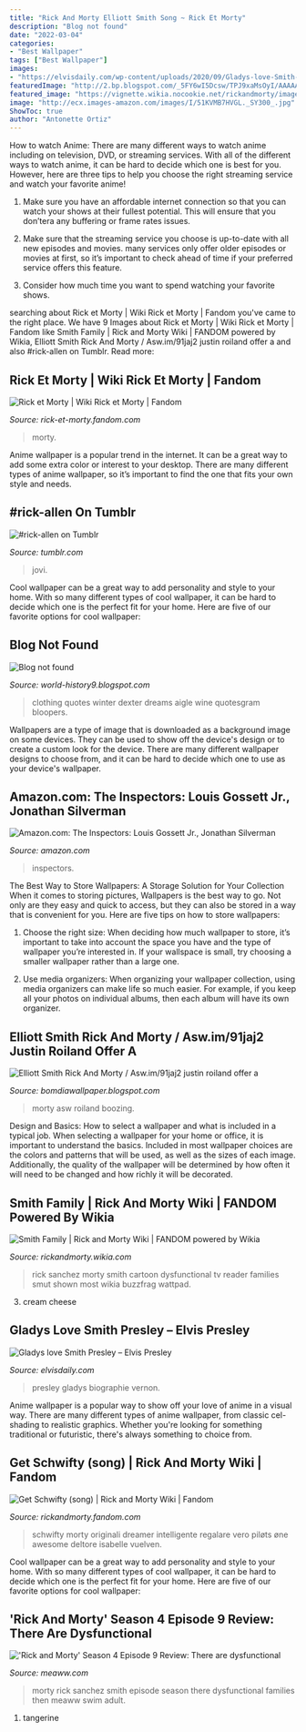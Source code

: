 ```yaml
---
title: "Rick And Morty Elliott Smith Song ~ Rick Et Morty"
description: "Blog not found"
date: "2022-03-04"
categories:
- "Best Wallpaper"
tags: ["Best Wallpaper"]
images:
- "https://elvisdaily.com/wp-content/uploads/2020/09/Gladys-love-Smith-Presley-5.jpg"
featuredImage: "http://2.bp.blogspot.com/_5FY6wI5Dcsw/TPJ9xaMsOyI/AAAAAAAAZWM/P_PXk2ur0r4/s1600/ElegantFrenchWineAug2006%25C2%25A9M-Jde-Mesterton.jpg"
featured_image: "https://vignette.wikia.nocookie.net/rickandmorty/images/c/c3/The_Smith_Family.jpg/revision/latest?cb=20180201010803"
image: "http://ecx.images-amazon.com/images/I/51KVMB7HVGL._SY300_.jpg"
ShowToc: true
author: "Antonette Ortiz"
---
```



How to watch Anime: There are many different ways to watch anime including on television, DVD, or streaming services.
With all of the different ways to watch anime, it can be hard to decide which one is best for you. However, here are three tips to help you choose the right streaming service and watch your favorite anime!
1. Make sure you have an affordable internet connection so that you can watch your shows at their fullest potential. This will ensure that you don’tera any buffering or frame rates issues.

2. Make sure that the streaming service you choose is up-to-date with all new episodes and movies. many services only offer older episodes or movies at first, so it’s important to check ahead of time if your preferred service offers this feature.

3. Consider how much time you want to spend watching your favorite shows.

	

		
searching about Rick et Morty | Wiki Rick et Morty | Fandom you've came to the right place. We have 9 Images about Rick et Morty | Wiki Rick et Morty | Fandom like Smith Family | Rick and Morty Wiki | FANDOM powered by Wikia, Elliott Smith Rick And Morty / Asw.im/91jaj2 justin roiland offer a and also #rick-allen on Tumblr. Read more:
		
    
## Rick Et Morty | Wiki Rick Et Morty | Fandom

<img loading=lazy src="https://vignette.wikia.nocookie.net/rick-et-morty/images/6/6d/Rick_and_Morty_title_screen.png/revision/latest?cb=20170801133937&amp;path-prefix=fr" onerror="this.onerror=null;this.src='https://tse2.mm.bing.net/th?id=OIP.8TXpeeyQwMDfnaM1JE0tDgHaEM&amp;pid=15.1';" alt="Rick et Morty | Wiki Rick et Morty | Fandom">

_Source: rick-et-morty.fandom.com_

>morty. 

	

Anime wallpaper is a popular trend in the internet. It can be a great way to add some extra color or interest to your desktop. There are many different types of anime wallpaper, so it’s important to find the one that fits your own style and needs.

    
## #rick-allen On Tumblr

<img loading=lazy src="https://64.media.tumblr.com/333df1988cc7d80a78fba773186b52c5/tumblr_p17j25GSyQ1wssyk3o1_500.jpg" onerror="this.onerror=null;this.src='https://tse1.mm.bing.net/th?id=OIP.6gUnbYZb_xBDk90OtcnkiwHaFs&amp;pid=15.1';" alt="#rick-allen on Tumblr">

_Source: tumblr.com_

>jovi. 

	

Cool wallpaper can be a great way to add personality and style to your home. With so many different types of cool wallpaper, it can be hard to decide which one is the perfect fit for your home. Here are five of our favorite options for cool wallpaper: 

    
## Blog Not Found

<img loading=lazy src="http://2.bp.blogspot.com/_5FY6wI5Dcsw/TPJ9xaMsOyI/AAAAAAAAZWM/P_PXk2ur0r4/s1600/ElegantFrenchWineAug2006%25C2%25A9M-Jde-Mesterton.jpg" onerror="this.onerror=null;this.src='https://tse1.mm.bing.net/th?id=OIP.aA6Z9YWPugADwLezC-q1fgHaFx&amp;pid=15.1';" alt="Blog not found">

_Source: world-history9.blogspot.com_

>clothing quotes winter dexter dreams aigle wine quotesgram bloopers. 

	

Wallpapers are a type of image that is downloaded as a background image on some devices. They can be used to show off the device's design or to create a custom look for the device. There are many different wallpaper designs to choose from, and it can be hard to decide which one to use as your device's wallpaper.

    
## Amazon.com: The Inspectors: Louis Gossett Jr., Jonathan Silverman

<img loading=lazy src="http://ecx.images-amazon.com/images/I/51KVMB7HVGL._SY300_.jpg" onerror="this.onerror=null;this.src='https://tse1.mm.bing.net/th?id=OIP.CJgEMU1GeEiu0wHyVNxUpgAAAA&amp;pid=15.1';" alt="Amazon.com: The Inspectors: Louis Gossett Jr., Jonathan Silverman">

_Source: amazon.com_

>inspectors. 

	

The Best Way to Store Wallpapers: A Storage Solution for Your Collection
When it comes to storing pictures, Wallpapers is the best way to go. Not only are they easy and quick to access, but they can also be stored in a way that is convenient for you. Here are five tips on how to store wallpapers:
1) Choose the right size: When deciding how much wallpaper to store, it’s important to take into account the space you have and the type of wallpaper you’re interested in. If your wallspace is small, try choosing a smaller wallpaper rather than a large one.

2) Use media organizers: When organizing your wallpaper collection, using media organizers can make life so much easier. For example, if you keep all your photos on individual albums, then each album will have its own organizer.

    
## Elliott Smith Rick And Morty / Asw.im/91jaj2 Justin Roiland Offer A

<img loading=lazy src="https://i.scdn.co/image/ab67706c0000bebb7eaad342585bf7bacd9e6d14" onerror="this.onerror=null;this.src='https://tse1.mm.bing.net/th?id=OIP.ME4iNcQkh0OnPe1sm3_nQwHaED&amp;pid=15.1';" alt="Elliott Smith Rick And Morty / Asw.im/91jaj2 justin roiland offer a">

_Source: bomdiawallpaper.blogspot.com_

>morty asw roiland boozing. 

	

Design and Basics: How to select a wallpaper and what is included in a typical job.
When selecting a wallpaper for your home or office, it is important to understand the basics. Included in most wallpaper choices are the colors and patterns that will be used, as well as the sizes of each image. Additionally, the quality of the wallpaper will be determined by how often it will need to be changed and how richly it will be decorated.

    
## Smith Family | Rick And Morty Wiki | FANDOM Powered By Wikia

<img loading=lazy src="https://vignette.wikia.nocookie.net/rickandmorty/images/c/c3/The_Smith_Family.jpg/revision/latest?cb=20180201010803" onerror="this.onerror=null;this.src='https://tse1.mm.bing.net/th?id=OIP.DiaSG78yMayOufja7zsDMgHaEK&amp;pid=15.1';" alt="Smith Family | Rick and Morty Wiki | FANDOM powered by Wikia">

_Source: rickandmorty.wikia.com_

>rick sanchez morty smith cartoon dysfunctional tv reader families smut shown most wikia buzzfrag wattpad. 

	

3. cream cheese 

    
## Gladys Love Smith Presley – Elvis Presley

<img loading=lazy src="https://elvisdaily.com/wp-content/uploads/2020/09/Gladys-love-Smith-Presley-5.jpg" onerror="this.onerror=null;this.src='https://tse2.mm.bing.net/th?id=OIP.LZ7I1SelA9H14DBgUeRffgAAAA&amp;pid=15.1';" alt="Gladys love Smith Presley – Elvis Presley">

_Source: elvisdaily.com_

>presley gladys biographie vernon. 

	

Anime wallpaper is a popular way to show off your love of anime in a visual way. There are many different types of anime wallpaper, from classic cel-shading to realistic graphics. Whether you're looking for something traditional or futuristic, there's always something to choice from.

    
## Get Schwifty (song) | Rick And Morty Wiki | Fandom

<img loading=lazy src="https://vignette.wikia.nocookie.net/rickandmorty/images/9/95/S2e5_Get_Schwifty_Song.png/revision/latest?cb=20160926033022" onerror="this.onerror=null;this.src='https://tse3.mm.bing.net/th?id=OIP.XL6pAQ3snQu05m6f_u5pVgHaEN&amp;pid=15.1';" alt="Get Schwifty (song) | Rick and Morty Wiki | Fandom">

_Source: rickandmorty.fandom.com_

>schwifty morty originali dreamer intelligente regalare vero piløts øne awesome deltore isabelle vuelven. 

	

Cool wallpaper can be a great way to add personality and style to your home. With so many different types of cool wallpaper, it can be hard to decide which one is the perfect fit for your home. Here are five of our favorite options for cool wallpaper: 

    
## &#039;Rick And Morty&#039; Season 4 Episode 9 Review: There Are Dysfunctional

<img loading=lazy src="https://cheesecake.articleassets.meaww.com/441517/uploads/57438600-9e40-11ea-a57a-17ffcc57be04_800_420.png" onerror="this.onerror=null;this.src='https://tse2.mm.bing.net/th?id=OIP._mDSJDrpvCImZisAVyG3YgHaD4&amp;pid=15.1';" alt="&#039;Rick and Morty&#039; Season 4 Episode 9 Review: There are dysfunctional">

_Source: meaww.com_

>morty rick sanchez smith episode season there dysfunctional families then meaww swim adult. 

	

1. tangerine 

